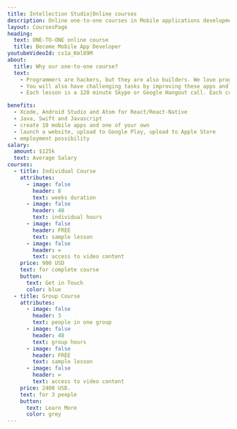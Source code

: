 ```yaml
---
title: Intellection Studio|Online courses
description: Online one-to-one courses in Mobile applications development using Swift, Java, Android Studio, XCode, and React-Native
layout: CoursesPage
heading:
  text: ONE-TO-ONE online course
  title: Become Mobile App Developer
youtubeVideoId: cs1a_Kml89M
about:
  title: Why our one-to-one course?
  text:
    - Programmers are hackers, but they are also builders. We love programming. And we love dreaming about success. We believe that one day our dreams will come true. And we also think, that everybody has a nice idea about potentially successful technology. We want to give you tools to test that idea. Our Individual courses are designed to take you from an idea to Apple Store or Google Play. During the course you will create 10 mobile apps together with us.
    - You will also have challenging tasks by improving these apps and adding something of your own. Our instructors are currently employed programmers and they will give only relevant and actual information about latest development trends. Course assumes no-programming experience. For our experienced clients we have developed advanced React-Native course.
    - Each lesson is a 120 minute Skype or Google Hangout call. Each course has 24 lessons.

benefits:
  - Xcode, Android Studio and Atom for React/React-Native
  - Java, Swift and Javascript
  - create 10 mobile apps and one of your own
  - launch a website, upload to Google Play, upload to Apple Store
  - employment possibility
salary:
  amount: $125k
  text: Average Salary
courses:
  - title: Individual Course
    attributes:
      - image: false
        header: 8
        text: weeks duration
      - image: false
        header: 48
        text: individual hours
      - image: false
        header: FREE
        text: sample lesson
      - image: false
        header: ∞
        text: access to video content
    price: 900 USD
    text: for complete course
    button:
      text: Get in Touch
      color: blue
  - title: Group Course
    attributes:
      - image: false
        header: 3
        text: people in one group
      - image: false
        header: 48
        text: group hours
      - image: false
        header: FREE
        text: sample lesson
      - image: false
        header: ∞
        text: access to video content
    price: 2400 USD.
    text: for 3 people
    button:
      text: Learn More
      color: grey
---
```

